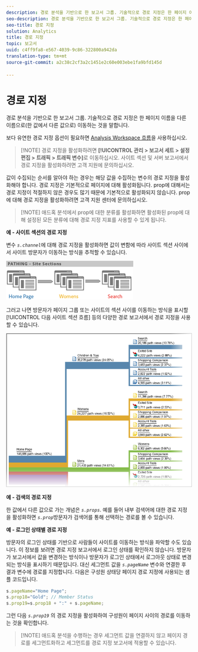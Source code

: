 ```yaml
---
description: 경로 분석을 기반으로 한 보고서 그룹. 기술적으로 경로 지정은 한 페이지 이름을 다른 이름으로(한 값에서 다른 값으로) 이동하는 것을 말합니다.
seo-description: 경로 분석을 기반으로 한 보고서 그룹. 기술적으로 경로 지정은 한 페이지 이름을 다른 이름으로(한 값에서 다른 값으로) 이동하는 것을 말합니다.
seo-title: 경로 지정
solution: Analytics
title: 경로 지정
topic: 보고서
uuid: c4ff9fa8-e567-4039-9c86-322800a942da
translation-type: tm+mt
source-git-commit: a2c38c2cf3a2c1451e2c60e003ebe1fa9bfd145d

---
```



# 경로 지정

경로 분석을 기반으로 한 보고서 그룹. 기술적으로 경로 지정은 한 페이지 이름을 다른 이름으로(한 값에서 다른 값으로) 이동하는 것을 말합니다.

보다 유연한 경로 지정 옵션이 필요하면 [Analysis Workspace 흐름](https://marketing.adobe.com/resources/help/en_US/analytics/analysis-workspace/flow.html)을 사용하십시오.

> [!NOTE] 경로 지정을 활성화하려면 **[!UICONTROL 관리 &gt; 보고서 세트 &gt; 설정 편집 &gt; 트래픽 &gt; 트래픽 변수]**&#x200B;로 이동하십시오. 사이트 섹션 및 서버 보고서에서 경로 지정을 활성화하려면 고객 지원에 문의하십시오.

값이 수집되는 순서를 알아야 하는 경우는 해당 값을 수집하는 변수의 경로 지정을 활성화해야 합니다. 경로 지정은 기본적으로 페이지에 대해 활성화됩니다. prop에 대해서는 경로 지정이 적절하지 않은 경우도 많기 때문에 기본적으로 활성화되지 않습니다. prop에 대해 경로 지정을 활성화하려면 고객 지원 센터에 문의하십시오.

> [!NOTE] 애드혹 분석에서 prop에 대한 분류를 활성화하면 활성화된 prop에 대해 설정된 모든 분류에 대해 경로 지정 지표를 사용할 수 있게 됩니다.

**예 - 사이트 섹션의 경로 지정**

변수 *`s.channel`*&#x200B;에 대해 경로 지정을 활성화하면 값이 변함에 따라 사이트 섹션 사이에서 사이트 방문자가 이동하는 방식을 추적할 수 있습니다.

![](assets/path_sections.png)

그러고 나면 방문자가 페이지 그룹 또는 사이트의 섹션 사이를 이동하는 방식을 표시할 [!UICONTROL 다음 사이트 섹션 흐름] 등의 다양한 경로 보고서에서 경로 지정을 사용할 수 있습니다.

![](assets/paths_report.png)

**예 - 검색의 경로 지정**

한 값에서 다른 값으로 가는 개념은 *`s.props`*. 예를 들어 내부 검색어에 대한 경로 지정을 활성화하면 *`s.prop`*&#x200B;방문자가 검색어를 통해 선택하는 경로를 볼 수 있습니다.

**예 - 로그인 상태별 경로 지정**

방문자의 로그인 상태를 기반으로 사람들이 사이트를 이동하는 방식을 파악할 수도 있습니다. 이 정보를 보려면 경로 지정 보고서에서 로그인 상태를 확인하지 않습니다. 방문자가 보고서에서 값을 변경하는 방식이나 방문자가 로그인 상태에서 로그아웃 상태로 변경되는 방식을 표시하기 때문입니다. 대신 세그먼트 값을 *`s.pageName`* 변수와 연결한 후 결과 변수에 경로를 지정합니다. 다음은 구성원 상태당 페이지 경로 지정에 사용되는 샘플 코드입니다.

```js
s.pageName="Home Page"; 
s.prop18="Gold"; // Member Status 
s.prop19=s.prop18 + ":" + s.pageName;
```

그런 다음 *`s.prop19`* 의 경로 지정을 활성화하여 구성원이 페이지 사이의 경로를 이동하는 것을 확인합니다.

> [!NOTE] 애드혹 분석을 수행하는 경우 세그먼트 값을 연결하지 않고 페이지 경로를 세그먼트화하고 세그먼트를 경로 지정 보고서에 적용할 수 있습니다.

